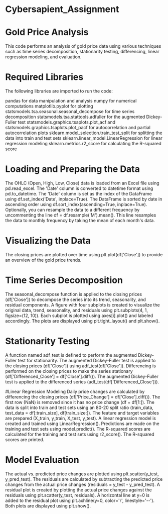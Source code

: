 # Cybersapient_Assignment
# Gold Price Analysis
This code performs an analysis of gold price data using various techniques such as time series decomposition, stationarity testing, differencing, linear regression modeling, and evaluation.

# Required Libraries
The following libraries are imported to run the code:

pandas for data manipulation and analysis
numpy for numerical computations
matplotlib.pyplot for plotting
statsmodels.tsa.seasonal.seasonal_decompose for time series decomposition
statsmodels.tsa.stattools.adfuller for the augmented Dickey-Fuller test
statsmodels.graphics.tsaplots.plot_acf and statsmodels.graphics.tsaplots.plot_pacf for autocorrelation and partial autocorrelation plots
sklearn.model_selection.train_test_split for splitting the data into train and test sets
sklearn.linear_model.LinearRegression for linear regression modeling
sklearn.metrics.r2_score for calculating the R-squared score

# Loading and Preparing the Data
The OHLC (Open, High, Low, Close) data is loaded from an Excel file using pd.read_excel.
The 'Date' column is converted to datetime format using pd.to_datetime.
The 'Date' column is set as the index of the DataFrame using df.set_index('Date', inplace=True).
The DataFrame is sorted by date in ascending order using df.sort_index(ascending=True, inplace=True).
Optionally, you can resample the data to a different frequency by uncommenting the line df = df.resample('M').mean(). This line resamples the data to monthly frequency by taking the mean of each month's data.

# Visualizing the Data
The closing prices are plotted over time using plt.plot(df['Close']) to provide an overview of the gold price trends.

# Time Series Decomposition
The seasonal_decompose function is applied to the closing prices (df['Close']) to decompose the series into its trend, seasonality, and residual components.
A figure with four subplots is created to visualize the original data, trend, seasonality, and residuals using plt.subplots(4, 1, figsize=(12, 10)).
Each subplot is plotted using axes[i].plot() and labeled accordingly.
The plots are displayed using plt.tight_layout() and plt.show().

# Stationarity Testing
A function named adf_test is defined to perform the augmented Dickey-Fuller test for stationarity.
The augmented Dickey-Fuller test is applied to the closing prices (df['Close']) using adf_test(df['Close']).
Differencing is performed on the closing prices to make the series stationary (df['Differenced_Close'] = df['Close'].diff()).
The augmented Dickey-Fuller test is applied to the differenced series (adf_test(df['Differenced_Close'])).

#Linear Regression Modeling
Daily price changes are calculated by differencing the closing prices (df['Price_Change'] = df['Close'].diff()).
The first row (NaN) is removed since it has no price change (df = df[1:]).
The data is split into train and test sets using an 80-20 split ratio (train_data, test_data = df[:train_size], df[train_size:]).
The feature and target variables are prepared (X_train, y_train, X_test, y_test).
A linear regression model is created and trained using LinearRegression().
Predictions are made on the training and test sets using model.predict().
The R-squared scores are calculated for the training and test sets using r2_score().
The R-squared scores are printed.

# Model Evaluation
The actual vs. predicted price changes are plotted using plt.scatter(y_test, y_pred_test).
The residuals are calculated by subtracting the predicted price changes from the actual price changes (residuals = y_test - y_pred_test).
A residual plot is created by plotting the actual price changes against the residuals using plt.scatter(y_test, residuals).
A horizontal line at y=0 is added to the residual plot using plt.axhline(y=0, color='r', linestyle='--').
Both plots are displayed using plt.show().
